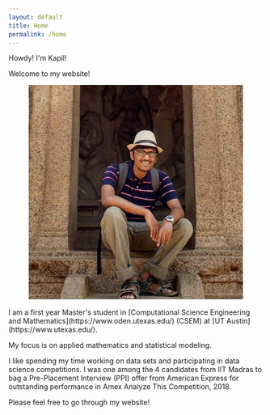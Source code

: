 ```yaml
---
layout: default
title: Home
permalink: /home
---
```


Howdy! I'm Kapil!

Welcome to my website!

<figure>
<img class="home" src="/assets/profile_pic.jpg" alt="Me">

</figure>
I am a first year Master's student in [Computational Science Engineering and Mathematics](https://www.oden.utexas.edu/) (CSEM) at [UT Austin](https://www.utexas.edu/).

My focus is on applied mathematics and statistical modeling.

I like spending my time working on data sets and participating in data science competitions.
I was one among the 4 candidates from IIT Madras to bag a Pre-Placement Interview (PPI) offer from American Express for outstanding performance in Amex Analyze This Competition, 2018.

Please feel free to go through my website!
